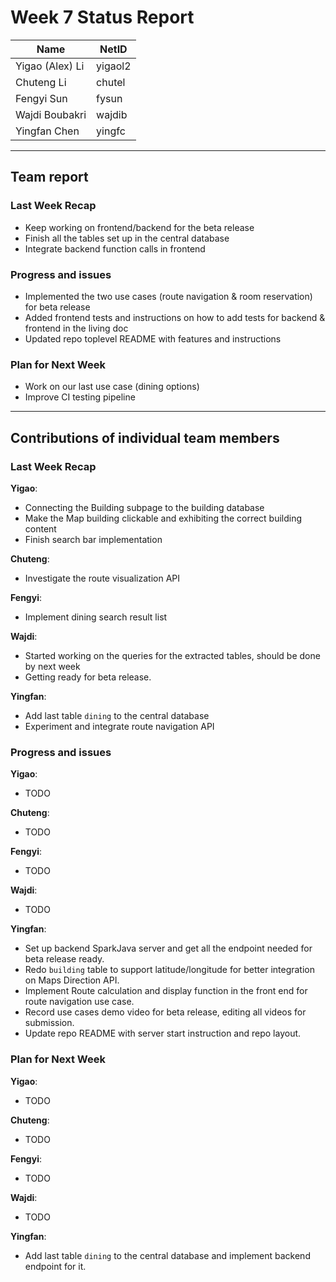 # Week 7 Status Report

| Name            | NetID   |
| --------------- | ------- |
| Yigao (Alex) Li | yigaol2 |
| Chuteng Li      | chutel  |
| Fengyi Sun      | fysun   |
| Wajdi Boubakri  | wajdib  |
| Yingfan Chen    | yingfc  |

---

## Team report

### Last Week Recap

- Keep working on frontend/backend for the beta release
- Finish all the tables set up in the central database
- Integrate backend function calls in frontend

### Progress and issues

- Implemented the two use cases (route navigation & room reservation) for beta release
- Added frontend tests and instructions on how to add tests for backend & frontend in the living doc
- Updated repo toplevel README with features and instructions

### Plan for Next Week

- Work on our last use case (dining options)
- Improve CI testing pipeline

---

## Contributions of individual team members

### Last Week Recap

**Yigao**:

- Connecting the Building subpage to the building database
- Make the Map building clickable and exhibiting the correct building content
- Finish search bar implementation

**Chuteng**:

- Investigate the route visualization API

**Fengyi**:

- Implement dining search result list

**Wajdi**:

- Started working on the queries for the extracted tables, should be done by next week
- Getting ready for beta release.

**Yingfan**:

- Add last table `dining` to the central database
- Experiment and integrate route navigation API

### Progress and issues

**Yigao**:

- TODO

**Chuteng**:

- TODO

**Fengyi**:

- TODO

**Wajdi**:

- TODO

**Yingfan**:

- Set up backend SparkJava server and get all the endpoint needed for beta release ready.
- Redo `building` table to support latitude/longitude for better integration on Maps Direction API.
- Implement Route calculation and display function in the front end for route navigation use case.
- Record use cases demo video for beta release, editing all videos for submission.
- Update repo README with server start instruction and repo layout.

### Plan for Next Week

**Yigao**:

- TODO

**Chuteng**:

- TODO

**Fengyi**:

- TODO

**Wajdi**:

- TODO

**Yingfan**:

- Add last table `dining` to the central database and implement backend endpoint for it.
